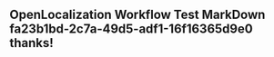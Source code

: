 <properties
ms.topic="hero-topic"
ms.test1="hero-topic"
ms.test2="test"/>

## OpenLocalization Workflow Test MarkDown fa23b1bd-2c7a-49d5-adf1-16f16365d9e0 thanks!
